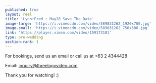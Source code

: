 ```yaml
---
published: true
layout: reel
title: 'Lynn+Fred : May28 Save The Date'
image-large: 'https://i.vimeocdn.com/video/589831262_1920x700.jpg'
image-small: 'https://i.vimeocdn.com/video/589831262_750x500.jpg'
link: 'https://player.vimeo.com/video/159173101'
type: pre-wedding
section-rank: 1
---
```

For bookings, send us an email or call us at +63 2 4344428

Email: inquiry@threelogyvideo.com

Thank you for watching! :)
